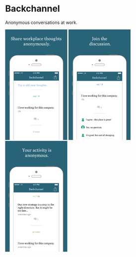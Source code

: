# Backchannel
Anonymous conversations at work.

<p align="left">
  <img src="/Backchannel%20-%20Final%20Screenshot%201%20-%201136.png" width="200" title="">
  <img src="/Backchannel%20-%20Final%20Screenshot%204%20-%201136.png" width="200" title="">
  <img src="/Backchannel%20-%20Final%20Screenshot%205%20-%201136.png" width="200" title="">
</p>
